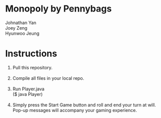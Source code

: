 Monopoly by Pennybags
=========

Johnathan Yan<br>
Joey Zeng<br>
Hyunwoo Jeung<br>

Instructions
===========
1. Pull this repository.<br><br>
2. Compile all files in your local repo.<br><br>
3. Run Player.java<br>
   ($ java Player)<br><br>
4. Simply press the Start Game button and
   roll and end your turn at will. Pop-up
   messages will accompany your gaming experience.
